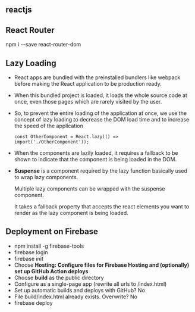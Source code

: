 ## reactjs

## React Router

npm i --save react-router-dom

## Lazy Loading

- React apps are bundled with the preinstalled bundlers like webpack before making the React application to be production ready. 
- When this bundled project is loaded, it loads the whole source code at once, even those pages which are rarely visited by the user. 
- So, to prevent the entire loading of the application at once, we use the concept of lazy loading to decrease the DOM load time and to increase the speed of the application

      const OtherComponent = React.lazy(() => import('./OtherComponent'));

- When the components are lazily loaded, it requires a fallback to be shown to indicate that the component is being loaded in the DOM.
- **Suspense** is a component required by the lazy function basically used to wrap lazy components.

  Multiple lazy components can be wrapped with the suspense component.
  
  It takes a fallback property that accepts the react elements you want to render as the lazy component is being loaded.
  
## Deployment on Firebase
  
  - npm install -g firebase-tools
  - firebase login
  - firebase init
  - Choose **Hosting: Configure files for Firebase Hosting and (optionally) set up GitHub Action deploys**
  - Choose **build** as the public directory
  - Configure as a single-page app (rewrite all urls to /index.html)
  - Set up automatic builds and deploys with GitHub? No
  - File build/index.html already exists. Overwrite? No
  - firebase deploy
